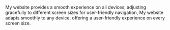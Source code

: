 My website provides a smooth experience on all devices, adjusting
gracefully to different screen sizes for user-friendly navigation, My website adapts smoothly to any device, offering a user-friendly experience on every screen size.
